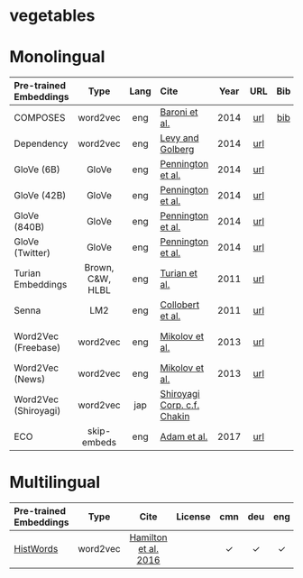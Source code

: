 # vegetables

Monolingual
=====

| Pre-trained Embeddings | Type | Lang | Cite | Year | URL | Bib | License | Kaggle Dataset |
|:-|:-:|:-:|:-|:-:|:-:|:-:|:-:|:-|
| COMPOSES        | word2vec | eng | [Baroni et al.](http://www.aclweb.org/anthology/P14-1023) | 2014 | [url](http://clic.cimec.unitn.it/composes/semantic-vectors.html) | [bib]() | | [composes-embeddings](https://www.kaggle.com/alvations/vege-composes-embeddings) |
| Dependency | word2vec | eng | [Levy and Golberg](http://www.aclweb.org/anthology/P14-2050) | 2014 | [url](https://levyomer.wordpress.com/2014/04/25/dependency-based-word-embeddings/)| | | [dependency-embeddings](https://www.kaggle.com/alvations/vegetables-dependency-embeddings)|
| GloVe (6B)      |GloVe| eng | [Pennington et al.](https://www.aclweb.org/anthology/D14-1162) | 2014 | [url](https://nlp.stanford.edu/projects/glove/) | | | [stanford-glove-6b](https://www.kaggle.com/alvations/vegetables-stanford-glove-6b)|
| GloVe (42B)     |GloVe| eng | [Pennington et al.](https://www.aclweb.org/anthology/D14-1162) | 2014 | [url](https://nlp.stanford.edu/projects/glove/)  | | | [stanford-glove-42b](https://www.kaggle.com/alvations/vegetables-stanford-glove-42b)|
| GloVe (840B)    |GloVe| eng |[Pennington et al.](https://www.aclweb.org/anthology/D14-1162) | 2014 | [url](https://nlp.stanford.edu/projects/glove/)  | | | [stanford-glove-840b](https://www.kaggle.com/alvations/vegetables-stanford-glove-840b)|
| GloVe (Twitter) |GloVe| eng | [Pennington et al.](https://www.aclweb.org/anthology/D14-1162) | 2014 | [url](https://nlp.stanford.edu/projects/glove/)  | | | [stanford-glove-twitter](https://www.kaggle.com/alvations/vegetables-stanford-glove-twitter)|
| Turian Embeddings |  Brown, C&W, HLBL | eng | [Turian et al.](http://anthology.aclweb.org/P/P10/P10-1040.pdf) | 2011 | [url](https://www.kaggle.com/alvations/turian-embeddings) | | | ! [hlbl-embeddings](https://www.kaggle.com/alvations/vegetables-hlbl-embeddings) | 
| Senna           | LM2 | eng | [Collobert et al.](http://www.jmlr.org/papers/volume12/collobert11a/collobert11a.pdf) | 2011   | [url](https://ronan.collobert.com/senna/) |  | | [senna-embeddings](https://www.kaggle.com/alvations/vegetables-senna-embeddings) |
| Word2Vec (Freebase) | word2vec | eng | [Mikolov et al.](https://arxiv.org/abs/1301.3781) | 2013| [url](https://code.google.com/archive/p/word2vec/) | |  | [google-word2vec-freebase](https://www.kaggle.com/alvations/vegetables-word2vec-freebase) |
| Word2Vec (News) | word2vec | eng |  [Mikolov et al.](https://arxiv.org/abs/1301.3781) | 2013| [url](https://code.google.com/archive/p/word2vec/) | | | ! [google-word2vec](https://www.kaggle.com/alvations/vegetables-word2vec) |
| Word2Vec (Shiroyagi) | word2vec | jap | [Shiroyagi Corp. c.f. Chakin](https://github.com/chakki-works/chakin) | | | |  | [shiroyagi-word2vec](https://www.kaggle.com/alvations/vegetables-shiroyagi-word2vec) | 
| ECO              | skip-embeds | eng | [Adam et al.](http://www.aclweb.org/anthology/E17-2081) | 2017 | [url](https://github.com/azpoliak/eco) | | | ! [eco-embeddings]() | 


Multilingual
=====

| Pre-trained Embeddings | Type | Cite | License | cmn | deu | eng | fre | jap | rus | #langs | Kaggle Dataset |
|:-|:-:|:-:|:-|:-:|:-:|:-:|:-:|:-:|:-:|:-:|:-:|
| [HistWords](https://nlp.stanford.edu/projects/histwords/)        | word2vec | [Hamilton et al. 2016](https://aclweb.org/anthology/P/P16/P16-1141.pdf) |  | ✓ | ✓ | ✓ | ✓ | | | | 4 | ! [histwords-embeddings]() | 

